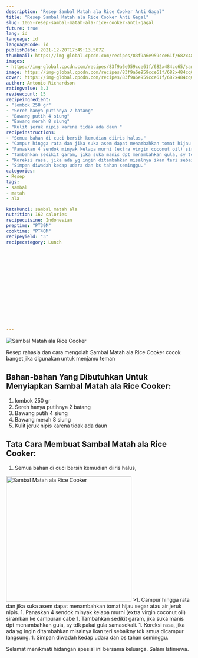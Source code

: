 ```yaml
---
description: "Resep Sambal Matah ala Rice Cooker Anti Gagal"
title: "Resep Sambal Matah ala Rice Cooker Anti Gagal"
slug: 1065-resep-sambal-matah-ala-rice-cooker-anti-gagal
future: true
lang: id
language: id
languageCode: id
publishDate: 2021-12-20T17:49:13.507Z 
thumbnail: https://img-global.cpcdn.com/recipes/83f9a6e959cce61f/682x484cq65/sambal-matah-ala-rice-cooker-foto-resep-utama.webp
images:
- https://img-global.cpcdn.com/recipes/83f9a6e959cce61f/682x484cq65/sambal-matah-ala-rice-cooker-foto-resep-utama.webp
image: https://img-global.cpcdn.com/recipes/83f9a6e959cce61f/682x484cq65/sambal-matah-ala-rice-cooker-foto-resep-utama.webp
cover: https://img-global.cpcdn.com/recipes/83f9a6e959cce61f/682x484cq65/sambal-matah-ala-rice-cooker-foto-resep-utama.webp
author: Antonio Richardson
ratingvalue: 3.3
reviewcount: 15
recipeingredient:
- "lombok 250 gr"
- "Sereh hanya putihnya 2 batang"
- "Bawang putih 4 siung"
- "Bawang merah 8 siung"
- "Kulit jeruk nipis karena tidak ada daun "
recipeinstructions:
- "Semua bahan di cuci bersih kemudian diiris halus,"
- "Campur hingga rata dan jika suka asem dapat menambahkan tomat hijau segar atau air jeruk nipis."
- "Panaskan 4 sendok minyak kelapa murni (extra virgin coconut oil) siramkan ke campuran cabe"
- "Tambahkan sedikit garam, jika suka manis dpt menambahkan gula, sy tdk pakai gula samasekali."
- "Koreksi rasa, jika ada yg ingin ditambahkan misalnya ikan teri sebaikny tdk smua dicampur langsung."
- "Simpan diwadah kedap udara dan bs tahan seminggu."
categories:
- Resep
tags:
- sambal
- matah
- ala

katakunci: sambal matah ala 
nutrition: 162 calories
recipecuisine: Indonesian
preptime: "PT39M"
cooktime: "PT40M"
recipeyield: "3"
recipecategory: Lunch


     
    
    
    
    
    
    
    
    
    
    
      
    
---
```



![Sambal Matah ala Rice Cooker](https://img-global.cpcdn.com/recipes/83f9a6e959cce61f/682x484cq65/sambal-matah-ala-rice-cooker-foto-resep-utama.webp)

Resep rahasia dan cara mengolah  Sambal Matah ala Rice Cooker cocok banget jika digunakan untuk menjamu teman

<!--inarticleads1-->

## Bahan-bahan Yang Dibutuhkan Untuk Menyiapkan Sambal Matah ala Rice Cooker:

1. lombok 250 gr
1. Sereh hanya putihnya 2 batang
1. Bawang putih 4 siung
1. Bawang merah 8 siung
1. Kulit jeruk nipis karena tidak ada daun 



<!--inarticleads2-->

## Tata Cara Membuat Sambal Matah ala Rice Cooker:

1. Semua bahan di cuci bersih kemudian diiris halus,
<img class="lazyload" data-src="https://img-global.cpcdn.com/steps/5c676c67f9295e92/160x128cq70/sambal-matah-ala-rice-cooker-langkah-memasak-1-foto.webp" alt="Sambal Matah ala Rice Cooker" width="340" height="340">
>1. Campur hingga rata dan jika suka asem dapat menambahkan tomat hijau segar atau air jeruk nipis.
1. Panaskan 4 sendok minyak kelapa murni (extra virgin coconut oil) siramkan ke campuran cabe
1. Tambahkan sedikit garam, jika suka manis dpt menambahkan gula, sy tdk pakai gula samasekali.
1. Koreksi rasa, jika ada yg ingin ditambahkan misalnya ikan teri sebaikny tdk smua dicampur langsung.
1. Simpan diwadah kedap udara dan bs tahan seminggu.




Selamat menikmati hidangan spesial ini bersama keluarga. Salam Istimewa.
